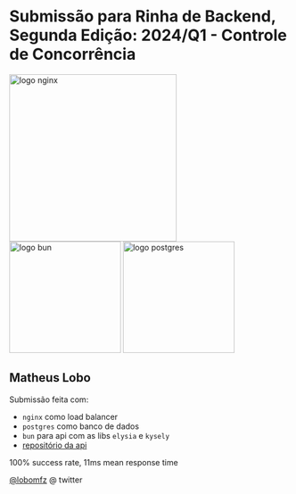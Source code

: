 # Submissão para Rinha de Backend, Segunda Edição: 2024/Q1 - Controle de Concorrência

<img src="https://upload.wikimedia.org/wikipedia/commons/c/c5/Nginx_logo.svg" alt="logo nginx" width="300" height="auto">
<br />
<img src="https://user-images.githubusercontent.com/709451/182802334-d9c42afe-f35d-4a7b-86ea-9985f73f20c3.png" alt="logo bun" width="200" height="auto">
<img src="https://upload.wikimedia.org/wikipedia/commons/2/29/Postgresql_elephant.svg" alt="logo postgres" width="200" height="auto">

## Matheus Lobo

Submissão feita com:

-   `nginx` como load balancer
-   `postgres` como banco de dados
-   `bun` para api com as libs `elysia` e `kysely`
-   [repositório da api](https://github.com/lobomfz/rinha-backend-v2)

100% success rate, 11ms mean response time

[@lobomfz](https://twitter.com/lobomfz) @ twitter
